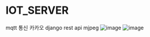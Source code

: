 # IOT_SERVER

mqtt 통신
카카오 
django rest api
mjpeg
![image](https://github.com/eunjijen/IOT_SERVER/assets/75493219/0a17954f-b51d-45ba-9689-8305ea4c2b64)
![image](https://github.com/eunjijen/IOT_SERVER/assets/75493219/028d6844-2f1b-4da0-b312-aa3ec0d8ca71)
